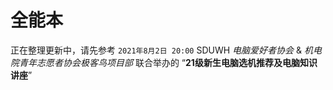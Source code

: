 # 全能本

正在整理更新中，请先参考 `2021年8月2日 20:00` SDUWH *电脑爱好者协会* & *机电院青年志愿者协会极客鸟项目部* 联合举办的 “**21级新生电脑选机推荐及电脑知识讲座**”
